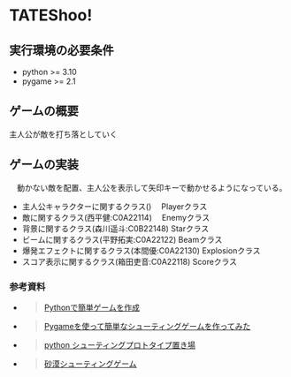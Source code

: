 # TATEShoo!
## 実行環境の必要条件
* python >= 3.10
* pygame >= 2.1

## ゲームの概要
主人公が敵を打ち落としていく

## ゲームの実装
　動かない敵を配置、主人公を表示して矢印キーで動かせるようになっている。
* 主人公キャラクターに関するクラス()
　Playerクラス
* 敵に関するクラス(西平健:C0A22114)
　Enemyクラス
* 背景に関するクラス(森川遥斗:C0B22148)
  Starクラス
* ビームに関するクラス(平野拓実:C0A22122)
  Beamクラス
* 爆発エフェクトに関するクラス(本間優:C0A22130)
  Explosionクラス
* スコア表示に関するクラス(箱田吏音:C0A22118)
  Scoreクラス

### 参考資料
- >[Pythonで簡単ゲームを作成](https://umenori.com/2021/10/04/python-pygame-1/)
- >[Pygameを使って簡単なシューティングゲームを作ってみた](https://github.com/oshiro0460/shooting-game/blob/main/shooting_game.py)
- >[python シューティングプロトタイプ置き場](https://meganen.sakura.ne.jp/python_shot.html)
- >[砂漠シューティングゲーム](https://woraise.com/2019/03/21/desert-shooting/)
